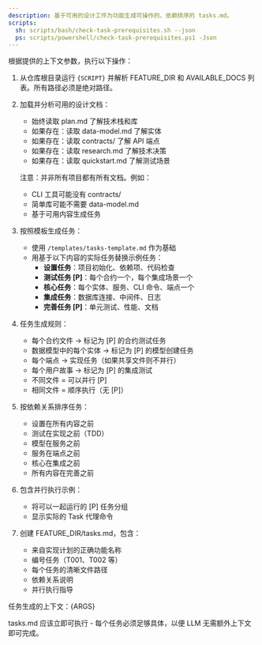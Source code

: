 ```yaml
---
description: 基于可用的设计工件为功能生成可操作的、依赖排序的 tasks.md。
scripts:
  sh: scripts/bash/check-task-prerequisites.sh --json
  ps: scripts/powershell/check-task-prerequisites.ps1 -Json
---
```


根据提供的上下文参数，执行以下操作：

1. 从仓库根目录运行 `{SCRIPT}` 并解析 FEATURE_DIR 和 AVAILABLE_DOCS 列表。所有路径必须是绝对路径。
2. 加载并分析可用的设计文档：
   - 始终读取 plan.md 了解技术栈和库
   - 如果存在：读取 data-model.md 了解实体
   - 如果存在：读取 contracts/ 了解 API 端点
   - 如果存在：读取 research.md 了解技术决策
   - 如果存在：读取 quickstart.md 了解测试场景

   注意：并非所有项目都有所有文档。例如：
   - CLI 工具可能没有 contracts/
   - 简单库可能不需要 data-model.md
   - 基于可用内容生成任务

3. 按照模板生成任务：
   - 使用 `/templates/tasks-template.md` 作为基础
   - 用基于以下内容的实际任务替换示例任务：
     * **设置任务**：项目初始化、依赖项、代码检查
     * **测试任务 [P]**：每个合约一个，每个集成场景一个
     * **核心任务**：每个实体、服务、CLI 命令、端点一个
     * **集成任务**：数据库连接、中间件、日志
     * **完善任务 [P]**：单元测试、性能、文档

4. 任务生成规则：
   - 每个合约文件 → 标记为 [P] 的合约测试任务
   - 数据模型中的每个实体 → 标记为 [P] 的模型创建任务
   - 每个端点 → 实现任务（如果共享文件则不并行）
   - 每个用户故事 → 标记为 [P] 的集成测试
   - 不同文件 = 可以并行 [P]
   - 相同文件 = 顺序执行（无 [P]）

5. 按依赖关系排序任务：
   - 设置在所有内容之前
   - 测试在实现之前（TDD）
   - 模型在服务之前
   - 服务在端点之前
   - 核心在集成之前
   - 所有内容在完善之前

6. 包含并行执行示例：
   - 将可以一起运行的 [P] 任务分组
   - 显示实际的 Task 代理命令

7. 创建 FEATURE_DIR/tasks.md，包含：
   - 来自实现计划的正确功能名称
   - 编号任务（T001、T002 等）
   - 每个任务的清晰文件路径
   - 依赖关系说明
   - 并行执行指导

任务生成的上下文：{ARGS}

tasks.md 应该立即可执行 - 每个任务必须足够具体，以便 LLM 无需额外上下文即可完成。

